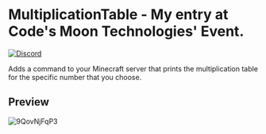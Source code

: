 # MultiplicationTable - My entry at Code's Moon Technologies' Event.
[![Discord](https://discordapp.com/api/guilds/689492899389505650/widget.png)](  https://discord.gg/XpTWUy72Cq)

Adds a command to your Minecraft server that prints the multiplication table for the specific number that you choose.

## Preview

![9QovNjFqP3](https://user-images.githubusercontent.com/49768896/119242318-49c05600-bb33-11eb-831d-fca1b6fff1b2.gif)
